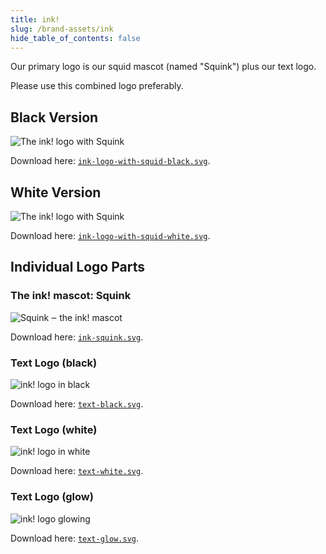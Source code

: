 ```yaml
---
title: ink!
slug: /brand-assets/ink
hide_table_of_contents: false
---
```


Our primary logo is our squid mascot (named "Squink") plus our text logo.

Please use this combined logo preferably.

## Black Version

<div className="white-container">
    <img src="/img/ink-logo-with-squid-black.svg" alt="The ink! logo with Squink" className="brand-asset" />
</div>

Download here: [`ink-logo-with-squid-black.svg`](/img/ink-logo-with-squid-black.svg).

## White Version

<div className="black-container">
    <img src="/img/ink-logo-with-squid-white.svg" alt="The ink! logo with Squink" className="brand-asset" />
</div>

Download here: [`ink-logo-with-squid-white.svg`](/img/ink-logo-with-squid-white.svg).

## Individual Logo Parts

### The ink! mascot: Squink

<div className="black-container">
    <img src="/img/ink-squink.svg" alt="Squink ‒ the ink! mascot" className="brand-asset" />
</div>

Download here: [`ink-squink.svg`](/img/ink-squink.svg).

### Text Logo (black)

<div className="white-container">
    <img src="/img/text-black.svg" alt="ink! logo in black" className="brand-asset" />
</div>

Download here: [`text-black.svg`](/img/text-black.svg).

### Text Logo (white)

<div className="black-container">
    <img src="/img/text-white.svg" alt="ink! logo in white" className="brand-asset" />
</div>

Download here: [`text-white.svg`](/img/text-white.svg).

### Text Logo (glow)

<div className="black-container">
    <img src="/img/text-glow.svg" alt="ink! logo glowing" className="brand-asset" />
</div>

Download here: [`text-glow.svg`](/img/text-glow.svg).